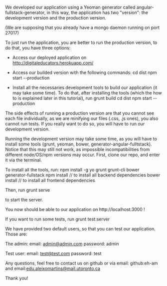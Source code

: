 We developed our application using a Yeoman generator called angular-fullstack-generator,
in this way, the application has two "version": the development version and the
production version.

(We are supposing that you already have a mongo daemon running on port 27017)

To just run the application, you are better to run the production version, to do
that, you have three options:
- Access our deployed application on http://digitaleducators.herokuapp.com/
- Access our builded version with the following commands:
  cd dist
  npm start --production

- Install all the necessaries development tools to build our application (it
may take some time). To do that, after installing the tools (which the how to
is explained later in this tutorial), run
  grunt build
  cd dist
  npm start --production


The side effects of running a production version are that you cannot see
each file individually, as we are minifying our files (.css, .js ones), you also
cannot run tests. If you really want to do so, you will have to run our development version.

Running the development version may take some time, as you will have to install
some tools (grunt, yeoman, bower, generator-angular-fulltstack). Notice that this
may still not work, as impossible incompatibilities from different node/OS/npm versions
may occur.
First, clone our repo, and enter it via the terminal.

To install all the tools, run:
npm install -g yo grunt grunt-cli bower generator-fullstack
npm install // to install all backend dependencies
bower install // to install all frontend dependencies

Then, run
grunt serve

to start the server.

You now should be able to our application on http://localhost:3000 !

If you want to run some tests, run
grunt test:server


We have provided two default users, so that you can test our application. Those
are:

The admin:
email: admin@admin.com
password: admin

Test user:
email: test@test.com
password: test

Any questions, feel free to contact us on github or via email:
github:eh-am and email:edu.aleixomartins@mail.utoronto.ca

Thank you!
